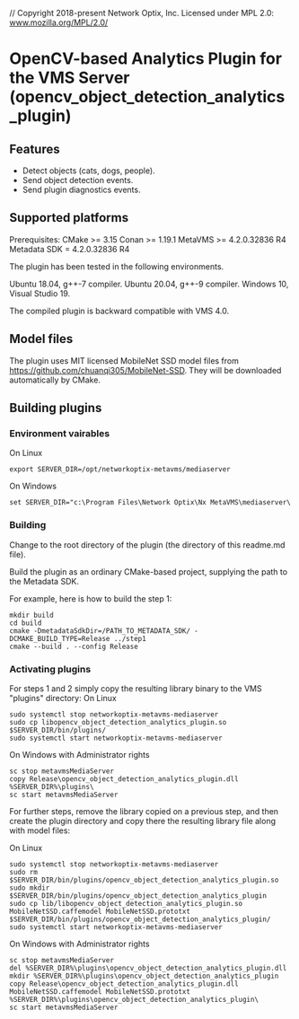 // Copyright 2018-present Network Optix, Inc. Licensed under MPL 2.0: www.mozilla.org/MPL/2.0/

# OpenCV-based Analytics Plugin for the VMS Server (opencv_object_detection_analytics_plugin)

## Features

- Detect objects (cats, dogs, people).
- Send object detection events.
- Send plugin diagnostics events.

## Supported platforms

Prerequisites:
    CMake >= 3.15 
    Conan >= 1.19.1
    MetaVMS >= 4.2.0.32836 R4
    Metadata SDK = 4.2.0.32836 R4

The plugin has been tested in the following environments.

Ubuntu 18.04, g++-7 compiler.
Ubuntu 20.04, g++-9 compiler.
Windows 10, Visual Studio 19.

The compiled plugin is backward compatible with VMS 4.0.

## Model files

The plugin uses MIT licensed MobileNet SSD model files from https://github.com/chuanqi305/MobileNet-SSD.
They will be downloaded automatically by CMake.

## Building plugins

### Environment vairables
On Linux
```
export SERVER_DIR=/opt/networkoptix-metavms/mediaserver
```

On Windows
```
set SERVER_DIR="c:\Program Files\Network Optix\Nx MetaVMS\mediaserver\
```

### Building
Change to the root directory of the plugin (the directory of this readme.md file).

Build the plugin as an ordinary CMake-based project, supplying the path to the Metadata SDK.

For example, here is how to build the step 1:
```
mkdir build
cd build
cmake -DmetadataSdkDir=/PATH_TO_METADATA_SDK/ -DCMAKE_BUILD_TYPE=Release ../step1
cmake --build . --config Release
```

### Activating plugins
For steps 1 and 2 simply copy the resulting library binary to the VMS "plugins" directory:
On Linux
```
sudo systemctl stop networkoptix-metavms-mediaserver
sudo cp libopencv_object_detection_analytics_plugin.so $SERVER_DIR/bin/plugins/
sudo systemctl start networkoptix-metavms-mediaserver
```

On Windows with Administrator rights
```
sc stop metavmsMediaServer
copy Release\opencv_object_detection_analytics_plugin.dll %SERVER_DIR%\plugins\
sc start metavmsMediaServer
```

For further steps, remove the library copied on a previous step, and then create the plugin directory and
copy there the resulting library file along with model files:

On Linux
```
sudo systemctl stop networkoptix-metavms-mediaserver
sudo rm $SERVER_DIR/bin/plugins/opencv_object_detection_analytics_plugin.so
sudo mkdir $SERVER_DIR/bin/plugins/opencv_object_detection_analytics_plugin
sudo cp lib/libopencv_object_detection_analytics_plugin.so MobileNetSSD.caffemodel MobileNetSSD.prototxt $SERVER_DIR/bin/plugins/opencv_object_detection_analytics_plugin/
sudo systemctl start networkoptix-metavms-mediaserver
```

On Windows with Administrator rights
```
sc stop metavmsMediaServer
del %SERVER_DIR%\plugins\opencv_object_detection_analytics_plugin.dll
mkdir %SERVER_DIR%\plugins\opencv_object_detection_analytics_plugin
copy Release\opencv_object_detection_analytics_plugin.dll MobileNetSSD.caffemodel MobileNetSSD.prototxt %SERVER_DIR%\plugins\opencv_object_detection_analytics_plugin\
sc start metavmsMediaServer
```

